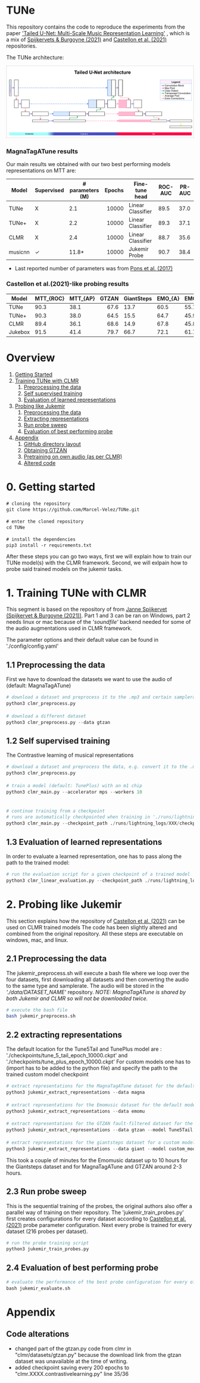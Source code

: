 # TUNe

This repository contains the code to reproduce the experiments from the paper ['Tailed U-Net: Multi-Scale Music Representation Learning'](https://ismir2022program.ismir.net/poster_109.html) 
, which is a mix of [Spijkervets & Burgoyne (2021)](https://github.com/Spijkervet/CLMR) and [Castellon et al. (2021)](https://github.com/p-lambda/jukemir) repositories.

The TUNe architecture:

![tailed u net aarcheticture](media/Poster_TUNe_hd.png "Tailed U-Net")

### MagnaTagATune results 
Our main results we obtained with our two best performing models representations on MTT are:

| Model   | Supervised | # parameters (M) | Epochs | Fine-tune head    | ROC-AUC | PR-AUC |
|---------|------------|------------------|-------:|-------------------|---------|--------|
| TUNe    | X          | 2.1              |  10000 | Linear Classifier | 89.5    | 37.0   |
| TUNe+   | X          | 2.2              |  10000 | Linear Classifier | 89.3    | 37.1   |
| CLMR    | X          | 2.4              |  10000 | Linear Classifier | 88.7    | 35.6   |
| musicnn | ✓          | 11.8*            |  10000 | Jukemir Probe     | 90.7    | 38.4   |
* Last reported number of parameters was from [Pons et al. (2017)](https://arxiv.org/pdf/1711.02520.pdf)
### Castellon et al.(2021)-like  probing results

| Model   | MTT_{ROC} | MTT_{AP} | GTZAN | GiantSteps | EMO_{A} | EMO_{V} |
|---------|-----------|----------|------:|------------|---------|---------|
| TUNe    | 90.3      | 38.1     |  67.6 | 13.7       | 60.5    | 55.7    |
| TUNe+   | 90.3      | 38.0     |  64.5 | 15.5       | 64.7    | 45.9    |
| CLMR    | 89.4      | 36.1     |  68.6 | 14.9       | 67.8    | 45.8    |
| Jukebox | 91.5      | 41.4     |  79.7 | 66.7       | 72.1    | 61.7    |



# Overview
1. [Getting Started](#getting-started)
2. [Training TUNe with CLMR]()
   1. [Preprocessing the data]()
   2. [Self supervised training]()
   3. [Evaluation of learned representations]()
3. [Probing like Jukemir]()
   1. [Preprocessing the data]()
   2. [Extracting representations]()
   3. [Run probe sweep]()
   4. [Evaluation of best performing probe]()
4. [Appendix]()
   1. [GitHub directory layout]()
   2. [Obtaining GTZAN]()
   3. [Pretraining on own audio (as per CLMR)]()
   3. [Altered code]()

# 0. Getting started <a name="getting-started"></a>

```
# cloning the repository
git clone https://github.com/Marcel-Velez/TUNe.git

# enter the cloned repository
cd TUNe

# install the dependencies
pip3 install -r requirements.txt
```
After these steps you can go two ways, first we will explain how to train our TUNe model(s) with the CLMR framework. 
Second, we will exlpain how to probe said trained models on the jukemir tasks.

# 1. Training TUNe with CLMR 
This segment is based on the repository of from [Janne Spijkervet (Spijkervet & Burgoyne (2021))](https://github.com/Spijkervet/CLMR). 
Part 1 and 3 can be ran on Windows, 
part 2 needs linux or mac because of the _'soundfile'_ backend needed for some of the audio augmentations used in CLMR framework.

The parameter options and their default value can be found in './config/config.yaml'
   ## 1.1 Preprocessing the data
First we have to download the datasets we want to use the audio of (default: MagnaTagATune)
```python
# download a dataset and preprocess it to the .mp3 and certain samplerate
python3 clmr_preprocess.py

# download a different dataset
python3 clmr_preprocess.py --data gtzan
```
   ## 1.2 Self supervised training
The Contrastive learning of musical representations
```python
# download a dataset and preprocess the data, e.g. convert it to the .mp3 with a specific samplerate
python3 clmr_preprocess.py

# train a model (default: TunePlus) with an m1 chip
python3 clmr_main.py --accelerator mps --workers 10


# continue training from a checkpoint
# runs are automatically checkpointed when training in './runs/lightning_logs/XXX' 
python3 clmr_main.py --checkpoint_path ./runs/lightning_logs/XXX/checkpoints/epoch=YYYY-step=ZZZZZ.ckpt --accelerator mps --workers 10
```

   ## 1.3 Evaluation of learned representations
In order to evaluate a learned representation, one has to pass along the path to the trained model:
```python
# run the evaluation script for a given checkpoint of a trained model
python3 clmr_linear_evaluation.py --checkpoint_path ./runs/lightning_logs/XXX/checkpoints/epoch=YYYY-step=ZZZZZ.ckpt
```

# 2. Probing like Jukemir
 This section explains how the repository of [Castellon et al. (2021)](https://github.com/p-lambda/jukemir) can be used on CLMR trained models
 The code has been slightly altered and combined from the original repository. All these steps are 
executable on windows, mac, and linux.

   ## 2.1 Preprocessing the data
The jukemir_preprocess.sh will execute a bash file where we loop over the four datasets, first downloading all datasets 
and then converting the audio to the same type and samplerate. The audio will be stored in the 
_'./data/DATASET_NAME'_ repository. _NOTE: MagnaTagATune is shared by both Jukemir and CLMR so will not be downloaded twice._
```bash
# execute the bash file
bash jukemir_preprocess.sh
```
   ## 2.2 extracting representations
The default location for the Tune5Tail and TunePlus model are : './checkpoints/tune_5_tail_epoch_10000.ckpt' and './checkpoints/tune_plus_epoch_10000.ckpt'
For custom models one has to (import has to be added to the python file) and specify the path to the trained custom model checkpoint
```python
# extract representations for the MagnaTagATune dataset for the default model, TunePlus
python3 jukemir_extract_representations --data magna

# extract representations for the Emomusic dataset for the default model, TunePlus
python3 jukemir_extract_representations --data emomu

# extract representations for the GTZAN fault-filtered dataset for the Tune5Tail model
python3 jukemir_extract_representations --data gtzan --model Tune5Tail

# extract representations for the giantsteps dataset for a custom model 
python3 jukemir_extract_representations --data giant --model custom_model --checkpoint ./path/to/checkpoint
```

This took a couple of minutes for the Emomusic dataset up to 10 hours for the Giantsteps dataset and for
MagnaTagATune and GTZAN around 2-3 hours.

   ## 2.3 Run probe sweep
This is the sequential training of the probes, the original authors also offer a parallel way of training on their 
repository. The 'jukemir_train_probes.py' first creates configurations for every dataset according to [Castellon et al. (2021)](https://github.com/p-lambda/jukemir) 
probe parameter configuration. Next every probe is trained for every dataset (216 probes per dataset).
```python
# run the probe training script
python3 jukemir_train_probes.py
```

   ## 2.4 Evaluation of best performing probe
```python
# evaluate the performance of the best probe configuration for every of the 4 dataset
bash jukemir_evaluate.sh
```
# Appendix

[//]: # (   ## Github directory layout)

[//]: # (   ## Obtaining GTZAN)

[//]: # (   ## Pretraining on own audio &#40;as per CLMR&#41;)

[//]: # (   ## Altered code)

## Code alterations

- changed part of the gtzan.py code from clmr in "clmr/datasets/gtzan.py" because the download link from the gtzan dataset was unavailable at the time of writing.
- added checkpoint saving every 200 epochs to "clmr.XXXX.contrastivelearning.py" line 35/36
